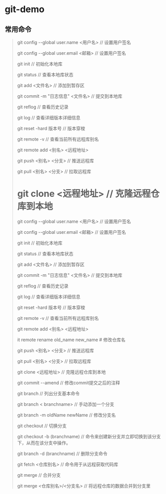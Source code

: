 # git-demo

## 常用命令
> git config --global user.name  <用户名> // 设置用户签名
>
> git config --global user.email  <邮箱>	// 设置用户签名
>
> git init	 // 初始化本地库
>
> git status	// 查看本地库状态
>
> git add <文件名> // 添加到暂存区
>
> git commit -m "日志信息" <文件名>	 // 提交到本地库
>
> git reflog	// 查看历史记录
>
> git log	 // 查看详细版本详细信息
>
> git reset -hard 版本号	 // 版本穿梭
>
> git remote -v 	 // 查看当前所有远程库别名
>
> git remote add <别名> <远程地址>
>
> git push <别名> <分支>	// 推送远程库
>
> git pull <别名> <分支>	 // 拉取远程库
>
> git clone <远程地址>	// 克隆远程仓库到本地
> =======
>
> git config --global user.name  <用户名> // 设置用户签名  
>
> git config --global user.email  <邮箱> // 设置用户签名
>
> git init // 初始化本地库
>
> git status // 查看本地库状态
>
> git add <文件名> // 添加到暂存区
>
> git commit -m "日志信息" <文件名> // 提交到本地库
>
> git reflog // 查看历史记录
>
> git log // 查看详细版本详细信息
>
> git reset -hard 版本号 // 版本穿梭
>
> git remote -v // 查看当前所有远程库别名
>
> git remote add <别名> <远程地址>
>
> it remote rename old_name new_name  # 修改仓库名
> 
> git push <别名> <分支> // 推送远程库
>
> git pull <别名> <分支> // 拉取远程库
>
> git clone <远程地址> // 克隆远程仓库到本地  
> 
> git commit --amend // 修改commit提交之后的注释  
> 
> git branch // 列出分支基本命令  
> 
> git branch  < branchname> // 手动添加一个分支  
>
>  git branch -m oldName newName // 修改分支名
>  
> git checkout // 切换分支  
> 
>  git checkout -b (branchname)  // 命令来创建新分支并立即切换到该分支下，从而在该分支中操作。  
>  
> git branch -d (branchname) // 删除分支命令  
>
> git fetch <仓库别名> // 命令用于从远程获取代码库  
> 
> git merge // 合并分支 
> 
> git merge <仓库别名>/<分支名> // 将远程仓库的数据合并到分支里
